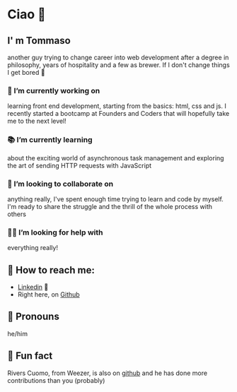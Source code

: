 # Ciao 👋
## I' m Tommaso
another guy trying to change career into web development after a degree in philosophy, years of hospitality and a few as brewer. If I don't change things I get bored 🥱

### 👷 I’m currently working on
learning front end development, starting from the basics: html, css and js. I recently started a bootcamp at Founders and Coders that will hopefully take me to the next level! 

### 📚 I’m currently learning
about the exciting world of asynchronous task management and exploring the art of sending HTTP requests with JavaScript

### 🤝 I’m looking to collaborate on 
anything really, I've spent enough time trying to learn and code by myself. I'm ready to share the struggle and the thrill of the whole process with others

### 🫱‍🫲 I’m looking for help with 
everything really!

## 📡 How to reach me: 
- [Linkedin](https://www.linkedin.com/in/tommasoorlandi/) 🔗
- Right here, on [Github](https://github.com/benante/benante)

## 🚻 Pronouns
he/him 

## 💩 Fun fact
Rivers Cuomo, from Weezer, is also on [github](https://github.com/riverscuomo) and he has done more contributions than you (probably)
<!--
**benante/benante** is a ✨ _special_ ✨ repository because its `README.md` (this file) appears on your GitHub profile.

Here are some ideas to get you started:



- 👯 I’m looking to collaborate on ...
- 🤔 I’m looking for help with ...
- 💬 Ask me about ...
- 📫 How to reach me: ...
- 😄 Pronouns: ...
- ⚡ Fun fact: ...
-->
